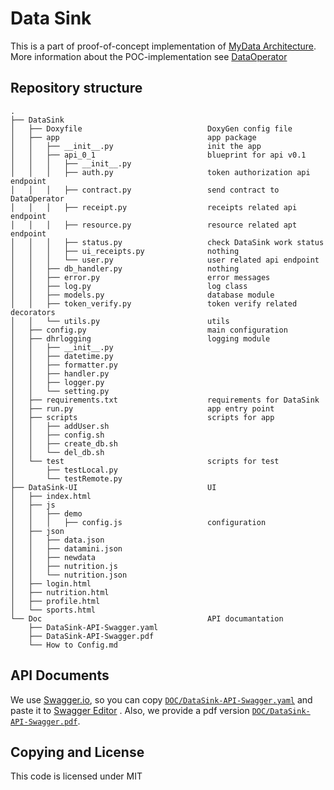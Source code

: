 # Data Sink

This is a part of proof-of-concept implementation of [MyData Architecture](https://github.com/HIIT/mydata-stack). More information about the POC-implementation see [DataOperator](https://github.com/dhrproject/mydataoperator)

## Repository structure
```
.
├── DataSink
│   ├── Doxyfile                            DoxyGen config file
│   ├── app                                 app package
│   │   ├── __init__.py                     init the app
│   │   ├── api_0_1                         blueprint for api v0.1
│   │   │   ├── __init__.py                 
│   │   │   ├── auth.py                     token authorization api endpoint
│   │   │   ├── contract.py                 send contract to DataOperator
│   │   │   ├── receipt.py                  receipts related api endpoint
│   │   │   ├── resource.py                 resource related apt endpoint
│   │   │   ├── status.py                   check DataSink work status
│   │   │   ├── ui_receipts.py              nothing
│   │   │   └── user.py                     user related api endpoint
│   │   ├── db_handler.py                   nothing
│   │   ├── error.py                        error messages
│   │   ├── log.py                          log class
│   │   ├── models.py                       database module
│   │   ├── token_verify.py                 token verify related decorators
│   │   └── utils.py                        utils
│   ├── config.py                           main configuration
│   ├── dhrlogging                          logging module
│   │   ├── __init__.py
│   │   ├── datetime.py
│   │   ├── formatter.py
│   │   ├── handler.py
│   │   ├── logger.py
│   │   └── setting.py
│   ├── requirements.txt                    requirements for DataSink
│   ├── run.py                              app entry point
│   ├── scripts                             scripts for app
│   │   ├── addUser.sh
│   │   ├── config.sh
│   │   ├── create_db.sh
│   │   └── del_db.sh
│   └── test                                scripts for test
│       ├── testLocal.py
│       └── testRemote.py
├── DataSink-UI                             UI
│   ├── index.html
│   ├── js
│   │   ├── demo
│   │   │   ├── config.js                   configuration
│   ├── json
│   │   ├── data.json
│   │   ├── datamini.json
│   │   ├── newdata
│   │   ├── nutrition.js
│   │   └── nutrition.json
│   ├── login.html
│   ├── nutrition.html
│   ├── profile.html
│   └── sports.html
└── Doc                                     API documantation
    ├── DataSink-API-Swagger.yaml
    ├── DataSink-API-Swagger.pdf
    └── How to Config.md
```

## API Documents
We use [Swagger.io](http://swagger.io/), so you can copy [```DOC/DataSink-API-Swagger.yaml```](https://github.com/dhrproject/mydatasink/blob/master/DOC/DataSink-API-Swagger.yaml) and paste it to [Swagger Editor](http://editor.swagger.io/) .
Also, we provide a pdf version [```DOC/DataSink-API-Swagger.pdf```](https://github.com/dhrproject/mydatasink/blob/master/DOC/DataSink-API-Swagger.pdf). 

## Copying and License
This code is licensed under MIT






